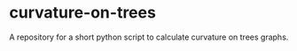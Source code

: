 # curvature-on-trees
A repository for a short python script to calculate curvature on trees graphs.
